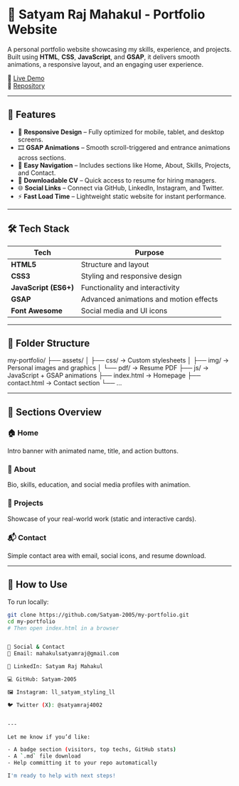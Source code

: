 # 💼 Satyam Raj Mahakul - Portfolio Website

A personal portfolio website showcasing my skills, experience, and projects. Built using **HTML**, **CSS**, **JavaScript**, and **GSAP**, it delivers smooth animations, a responsive layout, and an engaging user experience.

🔗 [Live Demo](https://satyam-2005.github.io/my-portfolio/index.html)  
📂 [Repository](https://github.com/Satyam-2005/my-portfolio)

---

## 🚀 Features

- 📱 **Responsive Design** – Fully optimized for mobile, tablet, and desktop screens.
- 🎞️ **GSAP Animations** – Smooth scroll-triggered and entrance animations across sections.
- 🧭 **Easy Navigation** – Includes sections like Home, About, Skills, Projects, and Contact.
- 📄 **Downloadable CV** – Quick access to resume for hiring managers.
- 🌐 **Social Links** – Connect via GitHub, LinkedIn, Instagram, and Twitter.
- ⚡ **Fast Load Time** – Lightweight static website for instant performance.

---

## 🛠️ Tech Stack

| Tech        | Purpose                                      |
|-------------|----------------------------------------------|
| **HTML5**   | Structure and layout                         |
| **CSS3**    | Styling and responsive design                |
| **JavaScript (ES6+)** | Functionality and interactivity       |
| **GSAP**    | Advanced animations and motion effects       |
| **Font Awesome** | Social media and UI icons                 |

---

## 📁 Folder Structure

my-portfolio/
├── assets/
│ ├── css/ → Custom stylesheets
│ ├── img/ → Personal images and graphics
│ └── pdf/ → Resume PDF
├── js/ → JavaScript + GSAP animations
├── index.html → Homepage
├── contact.html → Contact section
└── ...



---

## 🎯 Sections Overview

### 🏠 Home
Intro banner with animated name, title, and action buttons.

### 👤 About
Bio, skills, education, and social media profiles with animation.

### 💼 Projects
Showcase of your real-world work (static and interactive cards).

### 📬 Contact
Simple contact area with email, social icons, and resume download.

---

## 📄 How to Use

To run locally:

```bash
git clone https://github.com/Satyam-2005/my-portfolio.git
cd my-portfolio
# Then open index.html in a browser


📌 Social & Contact
📧 Email: mahakulsatyamraj@gmail.com

💼 LinkedIn: Satyam Raj Mahakul

💻 GitHub: Satyam-2005

🖼️ Instagram: ll_satyam_styling_ll

🐦 Twitter (X): @satyamraj4002


---

Let me know if you’d like:

- A badge section (visitors, top techs, GitHub stats)
- A `.md` file download
- Help committing it to your repo automatically

I'm ready to help with next steps!
